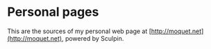 # Personal pages

This are the sources of my personal web page at [http://moquet.net](http://moquet.net),
powered by Sculpin.
